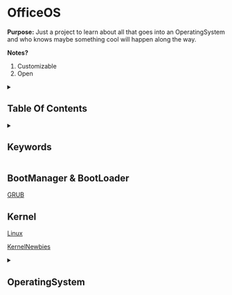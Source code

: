 # OfficeOS

**Purpose:** Just a project to learn about all that goes into an OperatingSystem and who knows maybe something cool will happen along the way.

**Notes?**

1. Customizable
2. Open

<section><details><summary>

## Table Of Contents

</summary>

- [OfficeOS](#officeos)
  - [Table Of Contents](#table-of-contents)
  - [Keywords](#keywords)
  - [BootManager \& BootLoader](#bootmanager--bootloader)
  - [Kernel](#kernel)
  - [OperatingSystem](#operatingsystem)
    - [UID](#uid)
    - [Cabinet](#cabinet)
    - [Folder Structure](#folder-structure)
    - [Terminal Tool](#terminal-tool)
    - [Desktop](#desktop)
    - [File Tool](#file-tool)
    - [Folder Tool](#folder-tool)
    - [Context Menus](#context-menus)
    - [Roster Tool](#roster-tool)
    - [Safe Tool](#safe-tool)
    - [Keys Tool](#keys-tool)
    - [Settings Tool](#settings-tool)
    - [Logs Tool](#logs-tool)
    - [Tool Store](#tool-store)

</details></section>

<section><details><summary>

## Keywords

</summary>

|   Item   |                  Purpose                  |
| :------: | :---------------------------------------: |
|  System  |                 Settings                  |
|   Task   |                  Process                  |
|   Tool   |                 Software                  |
| Cabinet  |                File System                |
| Desktop  | Background Overlay<p>Tool Icons Shortcuts |
| Widgets  |            Desktop Mini-Tools             |
|  Drawer  |     Desktop Bar<p>Showing Open Tools      |
|  Inbox   |   Desktop Pane<p>Showing Notifications    |
|  Roster  |                 Directory                 |
|   Keys   |        Passwords<p>Encryption Keys        |
|   Safe   |               Private Files               |
|   Tray   |             Quick Settings<p>             |
|   UID    |             Unique Identifier             |
| PinBoard |          Shortcuts<p>Start Menu           |

</details></section>

## BootManager & BootLoader

[GRUB](https://www.gnu.org/software/grub/grub-download.html)

## Kernel

[Linux](https://git.kernel.org/pub/scm/linux/kernel/git/stable/linux.git)

[KernelNewbies](https://kernelnewbies.org/kernelbuild)

<section><details><summary>

## OperatingSystem

</summary>
Notes: At the moment, I'm thinking C# Code will make up the majority of the Operating System.

### UID

- All Files and Processes have a Unique ID
- AlphaNumeric Case Sensitive (Base 62)
  - 0-9a-zA-Z
- U-#-##-###-####-#####-######-#######-########

**UID Structure**

|    UID    |                  Purpose                  |
| :-------: | :---------------------------------------: |
|    U-1    |                  System                   |
| U-1-00-#> |                SubSystems                 |
| U-1-01-#> |                   Tasks                   |
| U-1-02-#> |              System Settings              |
| U-1-03-#> |             Directory Objects             |
| U-1-04-#> |        Encryption Keys<p>Passwords        |
| U-1-05-#> |                   Files                   |
| U-1-99-#> | User Generated UID<p>Non-Default Software |

**Predefined UIDs**

|     UID     |       Purpose       |
| :---------: | :-----------------: |
| U-1-03-0_0  |       System        |
| U-1-03-0_1  |    Administrator    |
| U-1-03-0_2  | Administrator Group |
| U-1-03-0_3  |     User Group      |
| U-1-03-0_4  |  Remote Connection  |
| U-1-03-0_5  |     Deny Logon      |
| U-1-03-0_10 |        Self         |

### Cabinet

- File

  - File Data will be Organized in JSON Format
  - Owner: Implied Full Control
  - Folder: Content Property Contains List of File Names/UIDs
  - Trash: Folder with Content Containing File Names/UIDs of files have been deleted

- Folder
  - **Content Property:** Contains list of all file and folders within this Folder

<section><details><summary>Properties</summary>

    - Folder (Editable)
    - Name (Editable)
    - Content (Editable)
    - Permissions (Editable)
    - Type (Editable)
      - Folder, Text, Shortcut, Application
    - Language (Editable)
    - Encoding (Editable)
    - MetaData
      - UID
      - Version
      - Description (Editable)
      - ContentLength
      - FileLength
        - Length of Content & MetaData
      - EncryptedKey ?
        - Key used to encrypt the file?
      - WhenCreated (System)
      - WhoCreated (System)
      - WhenChanged (System)
      - WhenContentChanged (System)
      - WhenOpened (System)
      - IsDeleted (Editable)
        - Used to determine if a file is deleted or not
      - WhenDeleted (System)
      - WhoDeleted (System)
      - IsLocked (System)
      - WhoLocked (System)
      - IsReadOnly (System)
      - IsEncrypted (System)
        - Used to tell if a file is encrypted
      - IsQuarantined
        - Used to Prevent all processes from reading/opening
      - IsCompressed
      - IsUpdated
        - Used to trigger other instances of this to update
      - History
        - Shows when who what
        - [DateTime] UID Action Attribute (PreviousValue)
          - [2023-10-06 17:58:38:357] U-1-0_1 Updated Content
          - [2023-10-06 17:58:38:357] U-1-0_1 Updated Name (OldFileName)

</details></section>

<section><details><summary>Permissions</summary>

    - Explicit Deny, Implicit Allow/Deny
    - Type: Allow, Deny
    - _Override_
    - Open
    - OpenWith
    - OpenAs
    - Move
      - Set Folder Property
    - Copy
      - Requires ReadContent
      - Set to Deny to Prevent Copying
    - Delete
      - Requires WriteContent
      - Set to Deny to Prevent Deletion
    - Lock
      - Requires WriteContent
    - Read (Quick Permission)
      - ReadContent
      - ReadMetaData
      - ReadHistory
      - ReadPermission
      - ReadOwner
    - Write (Quick Permission)
      - WriteMetaData
      - WriteContent
      - IsLocked
      - WhoLocked
    - ReadContent
    - WriteContent
    - ReadMetaData
    - WriteMetaData
      - Name
      - Description
      - Type
      - Encoding
      - Language
    - ReadHistory
    - ReadPermission
    - WritePermission
    - ReadOwner
    - WriteOwner
    - EncryptFile
    - FullControl (Quick Permission)

</details></section>

### Folder Structure

- \ (Local Root)
  - \Tools
  - \System
    - \Information
      - OS Version, OS Type, Time, Languages
    - \Tools
    - \File
    - \Folder
    - \Desktop
    - \Command
      - GetCommand
        - Name
        - Type
      - GetHelp
        - CommandName
      - NewFile
      - DeleteFile
      - GetFile
        - Read-Only
      - ListFile
        - Recurse
        - File
        - Folder
      - MoveFile
      - SetFile (Content)
        - Replace (Default)
        - Append
      - SetFileMetaData
        - Property
        - Value
      - CopyFile
        - FilesOnly
        - FoldersOnly
        - Recurse
        - KeepMetaData
        - KeepPermission
        - KeepOwner
        - KeepEncryption
      - LogConsole (Start/Stop)
        - Path
        - Status
      - Filter
        - By Property
        - RegexR
      - Sort
        - **What Sorting Method?**
        - By Property
      - Unique
        - By Property
      - Ping
      - Network
      - NewDrive
      - GetDrive
      - SetDrive
      - DeleteDrive
      - GetVersion
      - NewUID
        - Type
      - NewKey
        - Algorithm
        - Assemetric/Symmetric
      - GetKey
      - DeleteKey
      - CompressFile
      - DecompressFile
      - EncryptFile
      - DecryptFile
      - ListTool
        - Name
      - InstallTool
      - DeleteTool
      - UpdateTool
    - \Troubleshoot
    - \Security
      - \Directory
      - \Update
      - \Network
      - \Anti-Malware
      - \Privacy
      - \Backups
      - \Safe
    - \Devices
      - \Bluetooth
      - \Displays
        - \Screensaver
        - \Background
      - \Sound
        - \Input
        - \Output
      - \Storage
      - \Hardware
    - \Users
      - \ContextMenus
    - \Policy
      - \System
      - \User
    - \Logs
    - \Cache
    - \Users
      - \Settings
      - \Desktop
      - \Documents
        - \Media
        - \Downloads
  - \Users
    - \<UserID>
      - Desktop
      - Files
        - Media
        - Documents
        - Settings
        - Temp
- \\ (Remote Root)
  - \\ComputerName(or IP)\

### Terminal Tool

- Scripting Pane
- Command History Pane
- AutoComplete
- Personalization
  - Size, Colors

### Desktop

- Widgets

- Desktop Shortcuts

- Drawer

  - Weather

  - Clock
  - Opens Calendar

- Active Tools

- Tray
- Sound
  - Output
  - Input
- Connections
  - Wifi
  - Bluetooth
  - Location
  - HotSpot
  - Cast
- Focus

- Inbox
- Focus

### File Tool

- Language Character Support
- Encoding Support
- Show Line, Row of Cursor
- Search / Replace
  - Regex
- Actions
  - Open
  - New
  - Save
  - Save As
  - Properties
    - MetaData
    - Auto Save
      - On Lose Focus
      - IdleTime
    - Auto Versioning
      - Compresses
  - Help
  - Feedback

**Processes**

<section><details><summary>Open</summary>

        Open(Path, As, With, Parameters)
        - If As
            - Prompt Authentication
            - Validate Authentication
        - Check Permissions
        - If With: Send Path and Parameters to Tool
        - Else: Open
        - Update WhenOpened Property
        - Set IsReadOnly Property to True

</details>
<details><summary>Delete</summary>

        Delete(Path, As)
        - If As
            - Prompt Authentication
            - Validate Authentication
        - Check Permissions
        - Update Folder Property to 'Deleted'
        - Update IsDeleted, WhenDeleted, WhoDeleted Properties

</details>
<details><summary>Move</summary>

        Move(Path, DestinationPath, As)
        - If As
            - Prompt Authentication
            - Validate Authentication
        - Check Permission
        - Update Folder's Content Property to Exclude Path
        - Update Folder Property to DestinationPath
        - Update DestinationPath Folder Content Property to Include Path
        - Update History Property
        - Update WhenChanged Property

</details>
<details><summary>Copy</summary>

        Copy(Path, DestinationPath, As, KeepMetaData)
        - If As
            - Prompt Authentication
            - Validate Authentication
        - Check Permission
        - Copy All but MetaData Section
            - If DestinationPath is same
            - Append Name
        - If KeepMetaData
            - Copy all MetaData
        - Set Folder as Destination
        - Update History Property

</details>
<details><summary>SaveContent</summary>

        SaveContent(NewContent)
        - Check IsLocked Property
        - Check If Opened
        - Check Permission
        - Set IsLocked Property to True
        - Set WhoLocked Property to User.UID
        - Set IsReadOnly Property to False
        - Set Content Property
        - Update History Property
        - Update WhenContentChanged Property
        - Update WhenChanged Property

</details>
<details><summary>SaveMetaData</summary>

        SaveMetaData(Property, Value)
        - Check Permission for Property
        - Set Property to Value
        - Update History Property
        - Update WhenChanged Property

</details></section>

### Folder Tool

- View: Table, Content
- Sort
- Search
  - Regex

### Context Menus

- File

  - Open
  - Move
  - Copy
  - Properties
  - Advanced
    - Open With
    - Open As
    - Open With As
    - Encrypt/Decrypt
    - Compress/Decompress
  - Delete

- Folder

  - Open
  - New
    - File
    - Folder
    - Shortcut
  - Move
  - Copy
  - Paste
  - Properties
  - Advanced
    - Open With
    - Open As
    - Open With As
    - Encrypt/Decrypt
    - Compress/Decompress
  - Delete

- Desktop

  - New
    - File
    - Folder
    - Shortcut
  - Paste
  - Next Background
  - Tools
    - Display
    - Personalize

- Drawer

  - Tasks

- Drawer (Opened Tool)

  - Minimize
  - Maximize
  - Open
  - Advanced
    - Open With
    - Open As
  - Dock/UnDuck

- Drawer (Docked Un-Opened Tool)
  - Open
  - UnDock
  - Advanced
    - Open With
    - Open As

### Roster Tool

- Default Accounts

  - System
  - Administrator
  - User

- Default Groups

  - User
  - Administrator

- Default Access Groups
  - Remote Connection
  - Deny Logon

### Safe Tool

- Encryption Keys

### Keys Tool

- Passwords

### Settings Tool

    All Settings are displayed here
    Dynamically built
    Permissions determines which Settings/Categories are shown.
    All Settings have a Default Value

<section>
<details>
<summary>Layout</summary>

- User (SignInName)
  - Accounts
  - Passwords
- Information
  - OS Type
  - OS Version
  - Time
  - Language
- Personalize
  - Drawer
    - Color
    - DateTime Format
    - Silent Inbox
  - Task Frame Colors
  - Background
    - Slide Show, Static, etc.
    - Fit, Stretch, etc.
- Security
  - Directory
    - System Name
    - Users
      - Properties: SignInName, UID, Password, Description, Disabled, Locked, AccountExpired, AccountExpiration, PasswordExpired, PasswordLastSet, EncryptProfile, Groups
      - Action: Reset Password, Change Password, Enable, Disable, Unlock, Set Account Expiration, EncryptProfile, Rename, Description, Add Groups, Remove Groups
      - Permissions: Per Property/Action
      - Default Account(s): Administrator
    - Groups
      - Properties: Name, Description, UID, Members, Groups
      - Actions: Rename, Description, Add Members, Remove Members, Add Groups, Remove Groups
      - Permissions: Per Property/Action
      - Default Group(s): Administrators, Users
    - Update
    - Anti-Malware
    - Firewall
    - Find My Device
      - Remote Wipe
    - Backups
      - Full
      - Incremental
      - Differential
      - Synthetic
      - File Versioning
    - Safe
      - Encryption Keys
      - Encrypted Items
      - Passwords
- Privacy
  - Information Sharing
    - Logs, Errors
- Troubleshoot
- Devices
  - System
    - Sleep
    - Boot Manager
    - Time Server
  - Keyboards
    - Keyboard Shortcuts
  - Mice
  - Input
  - Output
  - Bluetooth
  - Network
    - Wifi, VPN, DNS, Hot spot, IP Configurations
  - Display
    - Extend, Duplicate, Rotate, Resolution, Zoom, Screensaver
  - Sound
    - Input
    - Output
  - Storage
    - Check Integrity
  - Hardware
    - Shows Hardware Information and Usage
- Tasks
  - Shows All Open Tasks
    - File Path
    - UID
    - Who
    - Usage
    - Run Time
  - Open Files
    - Who
    - UID
    - Open Time
    - Locked
  - Automation
    - System Tasks: Sanitation, Security Scans, TimeKeeper
    - Triggers: Schedule, Log, ProcessStart, ProcessEnd, SignIn, SignOut, TurnOn, TurnOff
    - Conditions: Logged In
    - Command
- Tools
  - File Tool
  - Folders Tool
- Context Menus
  - File Menu
  - Folder Menu
  - Desktop Menu
  - Drawer Menu
- Clipboard
  - Multi-Paste Mode
- Accessibility
  - Easy Desktop Mode
  - Reader
  - Color Contrast
  - Pointer
  - Visual Effects
  - Text Size
  - Magnifier
- Help
- Feedback

</details>
</section>

### Logs Tool

### Tool Store

Supports GIT
Supports Other Linux Install Methods: apt, YUM, dnf, snap

</details></section>
